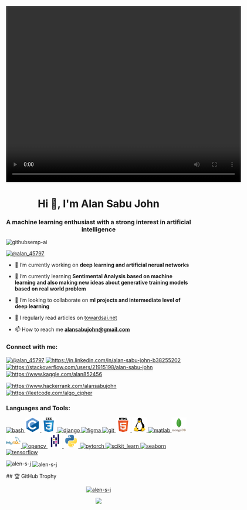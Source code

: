 <div>
  <video width="640" height="480" controls>
    <source src="https://github.com/Alen-S-J/can you create a animated gif by using these image_animation.mp4" type="video/mp4">
  </video>
</div>

<h1 align="center">Hi 👋, I'm Alan Sabu John</h1>
<h3 align="center">A machine learning enthusiast with a strong interest in artificial intelligence</h3>
<p align="left"> <img src="https://komarev.com/ghpvc/?username=githubsemp-ai&label=Profile%20views&color=0e75b6&style=flat" alt="githubsemp-ai" /> </p>

<p align="left"> <a href="https://twitter.com/@alan_45797" target="blank"><img src="https://img.shields.io/twitter/follow/@alan_45797?logo=twitter&style=for-the-badge" alt="@alan_45797" /></a> </p>

- 🔭 I’m currently working on **deep learning and artificial nerual networks**

- 🌱 I’m currently learning **Sentimental Analysis based on machine learning and also making new ideas about generative training models based on real world problem**

- 👯 I’m looking to collaborate on **ml projects and intermediate level of deep learning**

- 📝 I regularly read articles on [towardsai.net](towardsai.net)

- 📫 How to reach me **alansabujohn@gmail.com**

<h3 align="left">Connect with me:</h3>
<p align="left">
<a href="https://twitter.com/@alan_45797" target="blank"><img align="center" src="https://raw.githubusercontent.com/rahuldkjain/github-profile-readme-generator/master/src/images/icons/Social/twitter.svg" alt="@alan_45797" height="30" width="40" /></a>
<a href="https://linkedin.com/in/https://in.linkedin.com/in/alan-sabu-john-b38255202" target="blank"><img align="center" src="https://raw.githubusercontent.com/rahuldkjain/github-profile-readme-generator/master/src/images/icons/Social/linked-in-alt.svg" alt="https://in.linkedin.com/in/alan-sabu-john-b38255202" height="30" width="40" /></a>
<a href="https://stackoverflow.com/users/https://stackoverflow.com/users/21915198/alan-sabu-john" target="blank"><img align="center" src="https://raw.githubusercontent.com/rahuldkjain/github-profile-readme-generator/master/src/images/icons/Social/stack-overflow.svg" alt="https://stackoverflow.com/users/21915198/alan-sabu-john" height="30" width="40" /></a>
<a href="https://kaggle.com/https://www.kaggle.com/alan852456" target="blank"><img align="center" src="https://raw.githubusercontent.com/rahuldkjain/github-profile-readme-generator/master/src/images/icons/Social/kaggle.svg" alt="https://www.kaggle.com/alan852456" height="30" width="40" /></a>

<a href="https://www.hackerrank.com/https://www.hackerrank.com/alansabujohn" target="blank"><img align="center" src="https://raw.githubusercontent.com/rahuldkjain/github-profile-readme-generator/master/src/images/icons/Social/hackerrank.svg" alt="https://www.hackerrank.com/alansabujohn" height="30" width="40" /></a>
<a href="https://www.leetcode.com/https://leetcode.com/algo_cipher" target="blank"><img align="center" src="https://raw.githubusercontent.com/rahuldkjain/github-profile-readme-generator/master/src/images/icons/Social/leet-code.svg" alt="https://leetcode.com/algo_cipher" height="30" width="40" /></a>
</p>

<h3 align="left">Languages and Tools:</h3>
<p align="left"> <a href="https://www.gnu.org/software/bash/" target="_blank" rel="noreferrer"> <img src="https://www.vectorlogo.zone/logos/gnu_bash/gnu_bash-icon.svg" alt="bash" width="40" height="40"/> </a> <a href="https://www.cprogramming.com/" target="_blank" rel="noreferrer"> <img src="https://raw.githubusercontent.com/devicons/devicon/master/icons/c/c-original.svg" alt="c" width="40" height="40"/> </a> <a href="https://www.w3schools.com/css/" target="_blank" rel="noreferrer"> <img src="https://raw.githubusercontent.com/devicons/devicon/master/icons/css3/css3-original-wordmark.svg" alt="css3" width="40" height="40"/> </a> <a href="https://www.djangoproject.com/" target="_blank" rel="noreferrer"> <img src="https://cdn.worldvectorlogo.com/logos/django.svg" alt="django" width="40" height="40"/> </a> <a href="https://www.figma.com/" target="_blank" rel="noreferrer"> <img src="https://www.vectorlogo.zone/logos/figma/figma-icon.svg" alt="figma" width="40" height="40"/> </a> <a href="https://git-scm.com/" target="_blank" rel="noreferrer"> <img src="https://www.vectorlogo.zone/logos/git-scm/git-scm-icon.svg" alt="git" width="40" height="40"/> </a> <a href="https://www.w3.org/html/" target="_blank" rel="noreferrer"> <img src="https://raw.githubusercontent.com/devicons/devicon/master/icons/html5/html5-original-wordmark.svg" alt="html5" width="40" height="40"/> </a> <a href="https://www.linux.org/" target="_blank" rel="noreferrer"> <img src="https://raw.githubusercontent.com/devicons/devicon/master/icons/linux/linux-original.svg" alt="linux" width="40" height="40"/> </a> <a href="https://www.mathworks.com/" target="_blank" rel="noreferrer"> <img src="https://upload.wikimedia.org/wikipedia/commons/2/21/Matlab_Logo.png" alt="matlab" width="40" height="40"/> </a> <a href="https://www.mongodb.com/" target="_blank" rel="noreferrer"> <img src="https://raw.githubusercontent.com/devicons/devicon/master/icons/mongodb/mongodb-original-wordmark.svg" alt="mongodb" width="40" height="40"/> </a> <a href="https://www.mysql.com/" target="_blank" rel="noreferrer"> <img src="https://raw.githubusercontent.com/devicons/devicon/master/icons/mysql/mysql-original-wordmark.svg" alt="mysql" width="40" height="40"/> </a> <a href="https://opencv.org/" target="_blank" rel="noreferrer"> <img src="https://www.vectorlogo.zone/logos/opencv/opencv-icon.svg" alt="opencv" width="40" height="40"/> </a> <a href="https://pandas.pydata.org/" target="_blank" rel="noreferrer"> <img src="https://raw.githubusercontent.com/devicons/devicon/2ae2a900d2f041da66e950e4d48052658d850630/icons/pandas/pandas-original.svg" alt="pandas" width="40" height="40"/> </a> <a href="https://www.python.org" target="_blank" rel="noreferrer"> <img src="https://raw.githubusercontent.com/devicons/devicon/master/icons/python/python-original.svg" alt="python" width="40" height="40"/> </a> <a href="https://pytorch.org/" target="_blank" rel="noreferrer"> <img src="https://www.vectorlogo.zone/logos/pytorch/pytorch-icon.svg" alt="pytorch" width="40" height="40"/> </a> <a href="https://scikit-learn.org/" target="_blank" rel="noreferrer"> <img src="https://upload.wikimedia.org/wikipedia/commons/0/05/Scikit_learn_logo_small.svg" alt="scikit_learn" width="40" height="40"/> </a> <a href="https://seaborn.pydata.org/" target="_blank" rel="noreferrer"> <img src="https://seaborn.pydata.org/_images/logo-mark-lightbg.svg" alt="seaborn" width="40" height="40"/> </a> <a href="https://www.tensorflow.org" target="_blank" rel="noreferrer"> <img src="https://www.vectorlogo.zone/logos/tensorflow/tensorflow-icon.svg" alt="tensorflow" width="40" height="40"/> </a> </p>

<p><img align="left" src="https://github-readme-stats.vercel.app/api/top-langs?username=alen-s-j&show_icons=true&locale=en&layout=compact" alt="alen-s-j" /></p>

<p>&nbsp;<img align="center" src="https://github-readme-stats.vercel.app/api?username=alen-s-j&show_icons=true&locale=en" alt="alen-s-j" /></p>
## 🏆 GitHub Trophy

  <!--- trophy (start) -->
<p align="center"> <a href="https://github.com/ryo-ma/github-profile-trophy"><img src="https://github-profile-trophy.vercel.app/?username=alen-s-j&layout=compact&column=7&row=1&margin-w=15&margin-h=15" alt="alen-s-j" /></a> </p>
<!--- trophy (end) -->

<p  align="center">
<img src="https://user-images.githubusercontent.com/73097560/115834477-dbab4500-a447-11eb-908a-139a6edaec5c.gif">             
</p>


